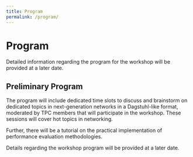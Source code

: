 ```yaml
---
title: Program
permalink: /program/
---
```


# Program

Detailed information regarding the program for the workshop will be provided at a later date.

## Preliminary Program

The program will include dedicated time slots to discuss and brainstorm on dedicated topics in next-generation networks in a Dagstuhl-like format, moderated by TPC members that will participate in the workshop. These sessions will cover hot topics in networking.

Further, there will be a tutorial on the practical implementation of performance evaluation methodologies.

Details regarding the workshop program will be provided at a later date.
